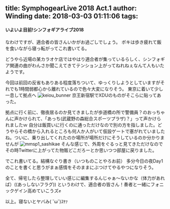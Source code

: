 title: SymphogearLive 2018 Act.1
author: Winding
date: 2018-03-03 01:11:06
tags:
---
#### いよいよ目前!シンフォギアライブ2018
なわけですが、適合者の皆さんいかがお過ごしでしょう。
ボキは歩き疲れて飯を食いながら寝っ転がってこれ書いてる。<!--more-->

どうやら近場の某カラオケ店ではやはり適合者が集っているらしく、シンフォギア関連の曲がわんさか聞こえてきてテンション上がってねれねぇなんて人もいたようです。

今回は前回の反省もありある程度落ちついて、ゆっくりしようとしていますがそれでも1時間弱都心から離れているので色々大変になりそう。
東京に着いて少し一息して拠点へ
![keiou_bunner](IMAG1431_2_.jpg)
京王新宿駅でXDUのものがそこらに貼ってあった。

拠点に行く前に、徹夜居るのか見てきましたが歩道橋の所で警備員？のおっちゃんに声かけられて、「あっち(武蔵野の森総合スポーツプラザ)？」って声かけられましたｗ
自分は飯買いに行くのに通っただけなので別の方を指しました。どうやらその橋から入れるところも何人か人がいて仮設ゲートで塞がれていましたね。ついに、乗り出してくれたのか場所が場所だけにそうしているのか分かりませんが
![mmsp1_sashikae](IMAG143.jpg)
そんな感じで、外周をぐるっと見てきただけなのでその時Twitterに上がってた物販どこだろーとか思いつつ部屋に戻りました。

でこれ書いてる。結構なぐり書き（いつものことやろお前）
多分今日の夜Day1のことを書くと思うがまぁ感情をそのままにぶつけてやるやつになりそう。

全て、帰宅したら整理していい感じに編集するんじゃぁ〜ないかな（体力があれば）((あっしないフラグ))
というわけで、適合者の皆さん！奏者と一緒にフォニックゲイン高めていこうズ✊

以上。寝ないとヤバみ( ˘ω˘)ｽﾔｧ